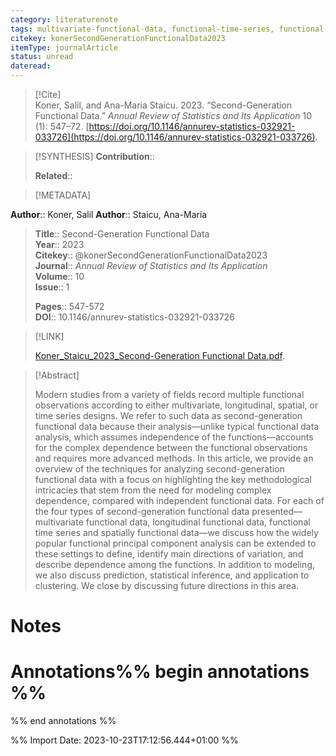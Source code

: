 ```yaml
---
category: literaturenote
tags: multivariate-functional-data, functional-time-series, functional-principal-components, longitudinal-functional-data, spatial-functional-data
citekey: konerSecondGenerationFunctionalData2023
itemType: journalArticle
status: unread  
dateread:  
---
```


> [!Cite]  
> Koner, Salil, and Ana-Maria Staicu. 2023. “Second-Generation Functional Data.” _Annual Review of Statistics and Its Application_ 10 (1): 547–72. [https://doi.org/10.1146/annurev-statistics-032921-033726](https://doi.org/10.1146/annurev-statistics-032921-033726).

> [!SYNTHESIS] 
>**Contribution**::
>
>**Related**:: 
>

> [!METADATA]  
>
**Author**:: Koner, Salil
**Author**:: Staicu, Ana-Maria<br>
> **Title**:: Second-Generation Functional Data    
> **Year**:: 2023     
> **Citekey**:: @konerSecondGenerationFunctionalData2023    
>**Journal**:: *Annual Review of Statistics and Its Application*    
>**Volume**:: 10    
>**Issue**:: 1     
>    
>    
>     
> **Pages**:: 547-572    
>**DOI**:: 10.1146/annurev-statistics-032921-033726    
>

> [!LINK] 
>
> [Koner_Staicu_2023_Second-Generation Functional Data.pdf](file:///Users/steven/Library/CloudStorage/GoogleDrive-steven.golovkine@ul.ie/My%20Drive/bibliography/Annual%20Review%20of%20Statistics%20and%20Its%20Application/2023/Koner_Staicu_2023_Second-Generation%20Functional%20Data.pdf).

>[!Abstract]
>
>Modern studies from a variety of fields record multiple functional observations according to either multivariate, longitudinal, spatial, or time series designs. We refer to such data as second-generation functional data because their analysis—unlike typical functional data analysis, which assumes independence of the functions—accounts for the complex dependence between the functional observations and requires more advanced methods. In this article, we provide an overview of the techniques for analyzing second-generation functional data with a focus on highlighting the key methodological intricacies that stem from the need for modeling complex dependence, compared with independent functional data. For each of the four types of second-generation functional data presented—multivariate functional data, longitudinal functional data, functional time series and spatially functional data—we discuss how the widely popular functional principal component analysis can be extended to these settings to define, identify main directions of variation, and describe dependence among the functions. In addition to modeling, we also discuss prediction, statistical inference, and application to clustering. We close by discussing future directions in this area.
>>


# Notes<br>
# Annotations%% begin annotations %%  
 
  
%% end annotations %%

%% Import Date: 2023-10-23T17:12:56.444+01:00 %%
